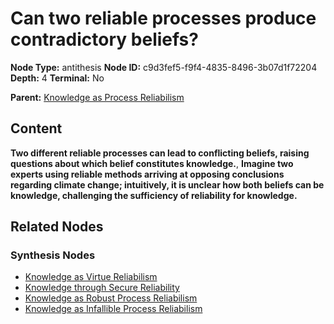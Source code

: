 # Can two reliable processes produce contradictory beliefs?

**Node Type:** antithesis
**Node ID:** c9d3fef5-f9f4-4835-8496-3b07d1f72204
**Depth:** 4
**Terminal:** No

**Parent:** [Knowledge as Process Reliabilism](knowledge-as-process-reliabilism-synthesis-1b0946ab-f1e7-49e1-afd4-dd7c53fa1314.md)

## Content

**Two different reliable processes can lead to conflicting beliefs, raising questions about which belief constitutes knowledge.**, **Imagine two experts using reliable methods arriving at opposing conclusions regarding climate change; intuitively, it is unclear how both beliefs can be knowledge, challenging the sufficiency of reliability for knowledge.**

## Related Nodes

### Synthesis Nodes

- [Knowledge as Virtue Reliabilism](knowledge-as-virtue-reliabilism-synthesis-989f30ce-403f-45e7-a5d3-b1a809fc41a7.md)
- [Knowledge through Secure Reliability](knowledge-through-secure-reliability-synthesis-48e1d574-3dff-420c-8fa1-9a341201699f.md)
- [Knowledge as Robust Process Reliabilism](knowledge-as-robust-process-reliabilism-synthesis-6afe05d0-1d58-4518-933b-4495356e233f.md)
- [Knowledge as Infallible Process Reliabilism](knowledge-as-infallible-process-reliabilism-synthesis-36a0dc91-eec7-40b2-8064-bd30dbce3dec.md)
